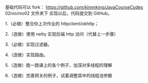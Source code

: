 基础代码可以 fork：  https://github.com/kimmking/JavaCourseCodes
02nio/nio02 文件夹下
实现以后，代码提交到 GitHub。

1.（必做）整合你上次作业的 httpclient/okhttp；


2.（选做）使用 netty 实现后端 http 访问（代替上一步骤）


3.（必做）实现过滤器。


4.（选做）实现路由。


5.（选做）跑一跑课上的各个例子，加深对多线程的理解


6.（选做）完善网关的例子，试着调整其中的线程池参数